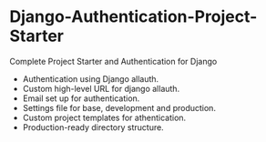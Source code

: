# Django-Authentication-Project-Starter
Complete Project Starter and Authentication for Django 

- Authentication using Django allauth.
- Custom high-level URL for django allauth.
- Email set up for authentication.
- Settings file for base, development and production.
- Custom project templates for athentication.
- Production-ready directory structure.
